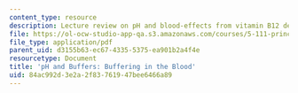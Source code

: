 ```yaml
---
content_type: resource
description: Lecture review on pH and blood-effects from vitamin B12 deficiency.
file: https://ol-ocw-studio-app-qa.s3.amazonaws.com/courses/5-111-principles-of-chemical-science-fall-2008/84ac992d3e2a2f83761947bee6466a89_bioex_lect23.pdf
file_type: application/pdf
parent_uid: d3155b63-ec67-4335-5375-ea901b2a4f4e
resourcetype: Document
title: 'pH and Buffers: Buffering in the Blood'
uid: 84ac992d-3e2a-2f83-7619-47bee6466a89
---
```

